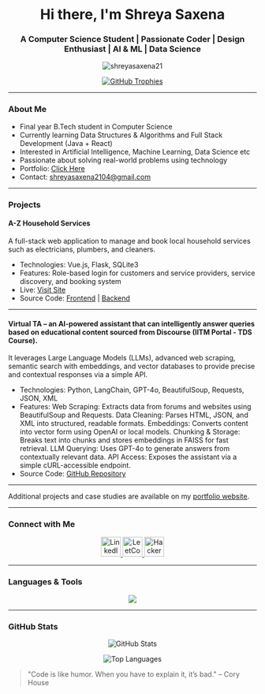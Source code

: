 <h1 align="center">Hi there, I'm Shreya Saxena</h1>
<h3 align="center">A Computer Science Student | Passionate Coder | Design Enthusiast | AI & ML | Data Science</h3>


<p align="center">
  <img src="https://komarev.com/ghpvc/?username=shreyasaxena21&label=Profile%20views&color=0e75b6&style=flat" alt="shreyasaxena21" />
</p>

<p align="center">
  <a href="https://github.com/ryo-ma/github-profile-trophy">
    <img src="https://github-profile-trophy.vercel.app/?username=shreyasaxena21&theme=flat&row=1&margin-w=10&no-frame=true&no-bg=true" alt="GitHub Trophies" />
  </a>
</p>

---

### About Me

- Final year B.Tech student in Computer Science  
- Currently learning Data Structures & Algorithms and Full Stack Development (Java + React)  
- Interested in Artificial Intelligence, Machine Learning, Data Science etc
- Passionate about solving real-world problems using technology  
- Portfolio: [Click Here](https://shreya-saxena-portfolio.vercel.app/) 
- Contact: shreyasaxena2104@gmail.com

---

### Projects

#### A-Z Household Services  
A full-stack web application to manage and book local household services such as electricians, plumbers, and cleaners.  
- Technologies: Vue.js, Flask, SQLite3  
- Features: Role-based login for customers and service providers, service discovery, and booking system  
- Live: [Visit Site](https://a-z-household-frontend.vercel.app/)  
- Source Code: [Frontend](https://github.com/shreyasaxena21/a-z-household-frontend) | [Backend](https://github.com/shreyasaxena21/a-z-household-backend)

---

#### Virtual TA – an AI-powered assistant that can intelligently answer queries based on educational content sourced from Discourse (IITM Portal - TDS Course).
It leverages Large Language Models (LLMs), advanced web scraping, semantic search with embeddings, and vector databases to provide precise and contextual responses via a simple API.
- Technologies: Python, LangChain, GPT-4o, BeautifulSoup, Requests, JSON, XML
- Features: Web Scraping: Extracts data from forums and websites using BeautifulSoup and Requests.
            Data Cleaning: Parses HTML, JSON, and XML into structured, readable formats.
            Embeddings: Converts content into vector form using OpenAI or local models.
            Chunking & Storage: Breaks text into chunks and stores embeddings in FAISS for fast retrieval.
            LLM Querying: Uses GPT-4o to generate answers from contextually relevant data.
            API Access: Exposes the assistant via a simple cURL-accessible endpoint.
- Source Code: [GitHub Repository](https://github.com/shreyasaxena21/Virtual-TA-Project)

---

Additional projects and case studies are available on my [portfolio website](https://shreya-saxena-portfolio.vercel.app/).

---

### Connect with Me

<p align="center">
  <a href="https://www.linkedin.com/in/shreya-saxena-16a011246/" target="_blank">
    <img src="https://skillicons.dev/icons?i=linkedin" alt="LinkedIn" height="40"/>
  </a>
  <a href="https://leetcode.com/u/shreyasaxena21/" target="_blank">
    <img src="https://raw.githubusercontent.com/rahuldkjain/github-profile-readme-generator/master/src/images/icons/Social/leet-code.svg" alt="LeetCode" height="40" width="40"/>
  </a>
  <a href="https://www.hackerrank.com/profile/22f3001013" target="_blank">
    <img src="https://raw.githubusercontent.com/rahuldkjain/github-profile-readme-generator/master/src/images/icons/Social/hackerrank.svg" alt="HackerRank" height="40" width="40"/>
  </a>

</p>

---

### Languages & Tools

<p align="center">
  <img src="https://skillicons.dev/icons?i=java,js,html,css,python,mysql,postgres,vue,flask,postman,figma,bootstrap" />
</p>

---

### GitHub Stats

<p align="center">
  <img src="https://github-readme-stats.vercel.app/api?username=shreyasaxena21&show_icons=true&theme=default&hide_border=true" alt="GitHub Stats" />
</p>

<p align="center">
  <img src="https://github-readme-stats.vercel.app/api/top-langs/?username=shreyasaxena21&layout=compact&theme=default&hide_border=true" alt="Top Languages" />
</p>


> "Code is like humor. When you have to explain it, it’s bad." – Cory House

